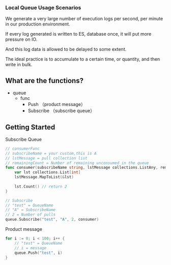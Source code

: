 ### Local Queue Usage Scenarios
We generate a very large number of execution logs per second, per minute in our production environment.

If every log generated is written to ES, database once, it will put more pressure on IO.

And this log data is allowed to be delayed to some extent.

The ideal practice is to accumulate to a certain time, or quantity, and then write in bulk.

## What are the functions?
* queue
    * func
        * Push （product message）
        * Subscribe （subscribe queue）


## Getting Started
Subscribe Queue
```go
// consumerFunc
// subscribeName = your custom,this is A
// lstMessage = pull collection list
// remainingCount = Number of remaining unconsumed in the queue
func consumer(subscribeName string, lstMessage collections.ListAny, remainingCount int) {
    var lst collections.List[int]
    lstMessage.MapToList(&lst)
    
    lst.Count() // return 2
}

// Subscribe
// "test" = QueueName
// "A" = SubscribeName
// 2 = Number of pulls
queue.Subscribe("test", "A", 2, consumer)


```
Product message
```go
for i := 0; i < 100; i++ {
    // "test" = QueueName
	// i = message
    queue.Push("test", i)
}
```
